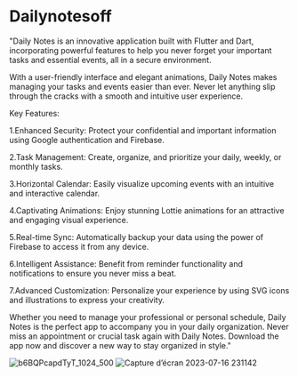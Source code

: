 # Dailynotesoff
"Daily Notes is an innovative application built with Flutter and Dart, incorporating powerful features to help you never forget your important tasks and essential events, all in a secure environment.

With a user-friendly interface and elegant animations, Daily Notes makes managing your tasks and events easier than ever. Never let anything slip through the cracks with a smooth and intuitive user experience.

Key Features:

1.Enhanced Security: Protect your confidential and important information using Google authentication and Firebase.

2.Task Management: Create, organize, and prioritize your daily, weekly, or monthly tasks.

3.Horizontal Calendar: Easily visualize upcoming events with an intuitive and interactive calendar.

4.Captivating Animations: Enjoy stunning Lottie animations for an attractive and engaging visual experience.

5.Real-time Sync: Automatically backup your data using the power of Firebase to access it from any device.

6.Intelligent Assistance: Benefit from reminder functionality and notifications to ensure you never miss a beat.

7.Advanced Customization: Personalize your experience by using SVG icons and illustrations to express your creativity.

Whether you need to manage your professional or personal schedule, Daily Notes is the perfect app to accompany you in your daily organization. Never miss an appointment or crucial task again with Daily Notes. Download the app now and discover a new way to stay organized in style."

![b6BQPcapdTyT_1024_500](https://github.com/ChiccOussama/Dailynotesoff/assets/36731728/a3f8c46f-afe5-4bc6-b267-468f5917a421)
![Capture d’écran 2023-07-16 231142](https://github.com/ChiccOussama/Dailynotesoff/assets/36731728/b7e017ad-bb06-4b62-8a8b-08c286e4ddbe)
